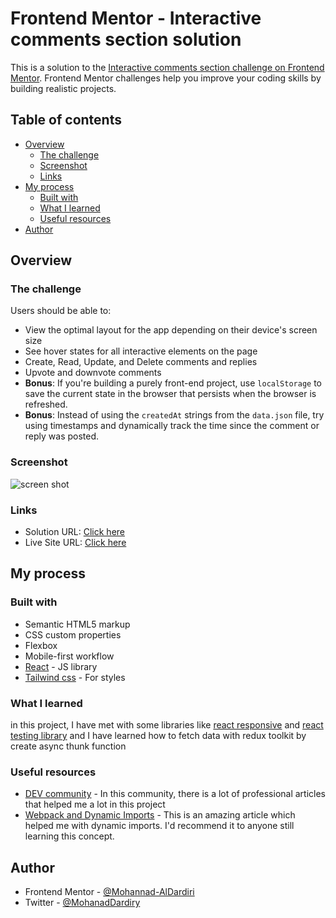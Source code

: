 # Frontend Mentor - Interactive comments section solution

This is a solution to the [Interactive comments section challenge on Frontend Mentor](https://www.frontendmentor.io/challenges/interactive-comments-section-iG1RugEG9). Frontend Mentor challenges help you improve your coding skills by building realistic projects.

## Table of contents

- [Overview](#overview)
  - [The challenge](#the-challenge)
  - [Screenshot](#screenshot)
  - [Links](#links)
- [My process](#my-process)
  - [Built with](#built-with)
  - [What I learned](#what-i-learned)
  - [Useful resources](#useful-resources)
- [Author](#author)

## Overview

### The challenge

Users should be able to:

- View the optimal layout for the app depending on their device's screen size
- See hover states for all interactive elements on the page
- Create, Read, Update, and Delete comments and replies
- Upvote and downvote comments
- **Bonus**: If you're building a purely front-end project, use `localStorage` to save the current state in the browser that persists when the browser is refreshed.
- **Bonus**: Instead of using the `createdAt` strings from the `data.json` file, try using timestamps and dynamically track the time since the comment or reply was posted.

### Screenshot

![screen shot](https://ux.plerdy.com/screens/2022-02-27/47368540d2b03d49e2e9e8836860582b.jpeg)

### Links

- Solution URL: [Click here](https://github.com/Mohannad-AlDardiri/Interactieve-comments-section)
- Live Site URL: [Click here](https://mohannad-aldardiri.github.io/Interactive-comments-section)

## My process

### Built with

- Semantic HTML5 markup
- CSS custom properties
- Flexbox
- Mobile-first workflow
- [React](https://reactjs.org/) - JS library
- [Tailwind css](https://tailwindcss.com/) - For styles

### What I learned

in this project, I have met with some libraries like [react responsive](https://contra.io/react-responsive/) and [react testing library](https://testing-library.com/)
and I have learned how to fetch data with redux toolkit by create async thunk function

### Useful resources

- [DEV community](https://dev.to/) - In this community, there is a lot of professional articles that helped me a lot in this project
- [Webpack and Dynamic Imports](https://medium.com/front-end-weekly/webpack-and-dynamic-imports-doing-it-right-72549ff49234) - This is an amazing article which helped me with dynamic imports. I'd recommend it to anyone still learning this concept.

## Author

- Frontend Mentor - [@Mohannad-AlDardiri](https://www.frontendmentor.io/profile/Mohannad-AlDardiri)
- Twitter - [@MohanadDardiry](https://www.twitter.com/MohanadDardiry)
